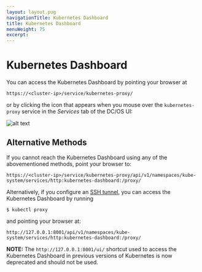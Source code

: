 ```yaml
---
layout: layout.pug
navigationTitle: Kubernetes Dashboard
title: Kubernetes Dashboard
menuWeight: 75
excerpt:
---
```


<!-- This source repo for this topic is https://github.com/mesosphere/dcos-kubernetes -->


# Kubernetes Dashboard

You can access the Kubernetes Dashboard by pointing your browser at

```text
https://<cluster-ip>/service/kubernetes-proxy/
```

or by clicking the icon that appears when you mouse over the `kubernetes-proxy`
service in the _Services_ tab of the DC/OS UI:

![alt text](/services/kubernetes/1.0.2-1.9.6/img/services.png "Services")

## Alternative Methods

If you cannot reach the Kubernetes Dashboard using any of the abovementioned
methods, point your browser to:

```text
https://<cluster-ip>/service/kubernetes-proxy/api/v1/namespaces/kube-system/services/http:kubernetes-dashboard:/proxy/
```

Alternatively, if you configure an [SSH tunnel](../connecting-clients), you can
access the Kubernetes Dashboard by running

```shell
$ kubectl proxy
```

and pointing your browser at:

```text
http://127.0.0.1:8001/api/v1/namespaces/kube-system/services/http:kubernetes-dashboard:/proxy/
```

**NOTE:** The `http://127.0.0.1:8001/ui/` shortcut used to access the Kubernetes
Dashboard in previous versions of Kubernetes is now deprecated and should not be
used.
